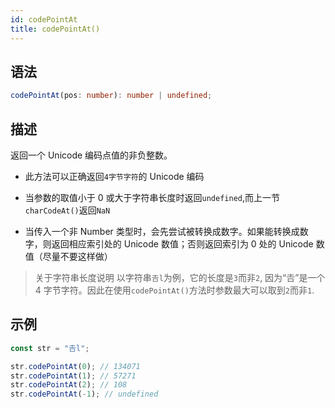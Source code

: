```yaml
---
id: codePointAt
title: codePointAt()
---
```


## 语法

```ts
codePointAt(pos: number): number | undefined;
```

## 描述

返回一个 Unicode 编码点值的非负整数。

- 此方法可以正确返回`4字节字符`的 Unicode 编码

- 当参数的取值小于 0 或大于字符串长度时返回`undefined`,而上一节`charCodeAt()`返回`NaN`

- 当传入一个非 Number 类型时，会先尝试被转换成数字。如果能转换成数字，则返回相应索引处的 Unicode 数值；否则返回索引为 0 处的 Unicode 数值（尽量不要这样做）

> 关于字符串长度说明
> 以字符串`𠮷l`为例，它的长度是`3`而非`2`, 因为“𠮷”是一个 4 字节字符。因此在使用`codePointAt()`方法时参数最大可以取到`2`而非`1`.

## 示例

```js
const str = "𠮷l";

str.codePointAt(0); // 134071
str.codePointAt(1); // 57271
str.codePointAt(2); // 108
str.codePointAt(-1); // undefined
```
